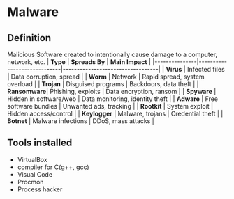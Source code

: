 # Malware

## Definition

Malicious Software created to intentionally cause damage to a computer, network, etc.
| **Type** | **Spreads By** | **Main Impact** |
|---------------|-----------------------------|----------------------------------|
| **Virus** | Infected files | Data corruption, spread |
| **Worm** | Network | Rapid spread, system overload |
| **Trojan** | Disguised programs | Backdoors, data theft |
| **Ransomware**| Phishing, exploits | Data encryption, ransom |
| **Spyware** | Hidden in software/web | Data monitoring, identity theft |
| **Adware** | Free software bundles | Unwanted ads, tracking |
| **Rootkit** | System exploit | Hidden access/control |
| **Keylogger** | Malware, trojans | Credential theft |
| **Botnet** | Malware infections | DDoS, mass attacks |

## Tools installed

- VirtualBox
- compiler for C(g++, gcc)
- Visual Code
- Procmon
- Process hacker
